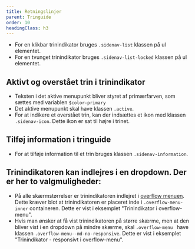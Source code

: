 ```yaml
---
title: Retningslinjer
parent: Tringuide
order: 10
headingClass: h3
---
```


- For en klikbar trinindikator bruges `.sidenav-list` klassen på ul elementet.
- For en tvunget trinindikator bruges `.sidenav-list-locked` klassen på ul elementet.

<h2 class="h5">Aktivt og overstået trin i trinindikator</h2>

- Teksten i det aktive menupunkt bliver styret af primærfarven, som sættes med variablen `$color-primary`
- Det aktive menupunkt skal have klassen `.active`.
- For at indikere et overstået trin, kan der indsættes et ikon med klassen `.sidenav-icon`. Dette ikon er sat til højre i trinet.

<h2 class="h5">Tilføj information i tringuide</h2>

- For at tilføje information til et trin bruges klassen `.sidenav-information`.

<h2 class="h5">Trinindikatoren kan indlejres i en dropdown. Der er her to valgmuligheder:</h2>

- På alle skærmstørrelser er trinindikatoren indlejret i <a href="/komponenter/overflowmenu/">overflow menuen</a>. Dette kræver blot at trinindikatoren er placeret inde i `.overflow-menu-inner` containeren. Dette er vist i eksemplet "Trinindikator i overflow-menu".
- Hvis man ønsker at få vist trinindikatoren på større skærme, men at den bliver vist i en dropdown på mindre skærme, skal `.overflow-menu ` have klassen `.overflow-menu--md-no-responsive`. Dette er vist i eksemplet "Trinindikator - responsivt i overflow-menu".

